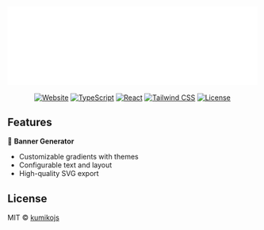 <div align="center">
  <img src="assets/kumiko-playground.svg?raw=true" alt="KumikoJS-Playground" />

[![Website](https://img.shields.io/website?url=https%3A%2F%2Fkumikojs.github.io%2Fplayground%2F&label=Website&style=for-the-badge)](https://kumikojs.github.io/playground/)
[![TypeScript](https://img.shields.io/badge/TypeScript-294E80.svg?style=for-the-badge&logo=typescript&logoColor=white)](https://www.typescriptlang.org/)
[![React](https://img.shields.io/badge/React-61DAFB.svg?style=for-the-badge&logo=react&logoColor=white)](https://reactjs.org/)
[![Tailwind CSS](https://img.shields.io/badge/Tailwind_CSS-38B2AC.svg?style=for-the-badge&logo=tailwind-css&logoColor=white)](https://tailwindcss.com/)
[![License](https://img.shields.io/github/license/kumikojs/playground?style=for-the-badge)](LICENSE)

</div>

## Features

🎨 **Banner Generator**

- Customizable gradients with themes
- Configurable text and layout
- High-quality SVG export

## License

MIT © [kumikojs](https://github.com/kumikojs)
